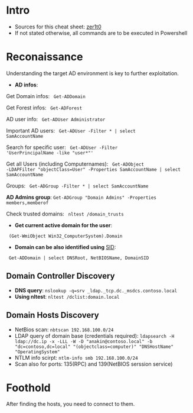 # Intro
* Sources for this cheat sheet: [zer1t0](https://zer1t0.gitlab.io/posts/attacking_ad/)
* If not stated otherwise, all commands are to be executed in Powershell

# Reconaissance

Understanding the target AD environment is key to further exploitation.

* **AD infos**:  

Get Domain infos: <code> Get-ADDomain </code>

Get Forest infos: <code> Get-ADForest</code>

AD user info: <code> Get-ADUser Administrator </code>

Important AD users:  <code> Get-ADUser -Filter * | select SamAccountName </code>

Search for specific user: <code>  Get-ADUser -Filter 'UserPrincipalName -like "user*"' </code>

Get all Users (including Computernames): <code> Get-ADObject -LDAPFilter "objectClass=User" -Properties SamAccountName | select SamAccountName </code>

Groups:  <code> Get-ADGroup -Filter * | select SamAccountName </code> 

**AD Admins group**:  `Get-ADGroup "Domain Admins" -Properties members,memberof`

Check trusted domains: <code> nltest /domain_trusts </code>

* **Get current active domain for the user**:

<code> (Get-WmiObject Win32_ComputerSystem).Domain </code>

* **Domain can be also identified using** [SID](https://docs.microsoft.com/en-us/windows/security/identity-protection/access-control/security-identifiers):

<code> Get-ADDomain | select DNSRoot, NetBIOSName, DomainSID </code>

## Domain Controller Discovery

* **DNS query**: `nslookup -q=srv _ldap._tcp.dc._msdcs.contoso.local`
* **Using nltest**: `nltest /dclist:domain.local`

## Domain Hosts Discovery

* NetBios scan: `nbtscan 192.168.100.0/24`
* LDAP query of domain base (credentials required): `ldapsearch -H ldap://dc.ip -x -LLL -W -D "anakin@contoso.local" -b "dc=contoso,dc=local" "(objectclass=computer)" "DNSHostName" "OperatingSystem" `
* NTLM info scirpt: `ntlm-info smb 192.168.100.0/24`
* Scan also for ports: 135(RPC) and 139(NetBIOS serssion service)

# Foothold

After finding the hosts, you need to connect to them.
